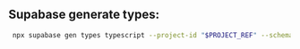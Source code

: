 ## Supabase generate types:

```bash
 npx supabase gen types typescript --project-id "$PROJECT_REF" --schema public > types/supabase.ts
```
